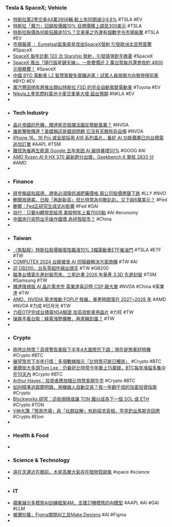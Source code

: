 ### Tesla & SpaceX; Vehicle
- [特斯拉第2季交車44萬3956輛 較上年同期減少4.8%](https://news.cnyes.com/news/id/5623079) #TSLA #EV
- [特斯拉「魔力」回歸股價飆10% 目標價獲上調至300美元](https://news.cnyes.com/news/id/5623262) #TSLA
- [特斯拉股價為何能狂飆逾10%？交車量之外還有個數字令市場振奮](https://money.udn.com/money/story/123398/8069875) #TSLA #EV
- [市場報導 ： Eumetsat氣象衛星改由SpaceX發射 引發歐洲太空界震驚](https://iknow.stpi.narl.org.tw/Post/Read.aspx?PostID=20876) #SpaceX
- [SpaceX 每年計劃 120 次 Starship 發射，引發競爭對手擔憂](https://buzzorange.com/techorange/2024/07/03/spacex-wants-to-launch-up-to-120-times-a-year-from-florida-and-competitors-arent-happy-about-it/) #SpaceX
- [SpaceX 推出「隨行版星鏈天線」，一款要價近 2 萬台幣每月還會收約 4800 元服務費！](https://www.juksy.com/article/127325) #SpaceX
- [中國 BYD 電動車 L2 智慧駕駛失靈釀追尾！試駕人員放開方向盤慘撞前車](https://www.kocpc.com.tw/archives/553968) #BYD #EV
- [廣汽豐田明年將推出類似特斯拉 FSD 的完全自動駕駛電動車](https://www.inside.com.tw/article/35487-toyota-first-full-self-driving-ev-chases-tesla) #Toyota #EV
- [Nikola上季氫燃料電池卡車交車量大增 超出預期](https://news.cnyes.com/news/id/5623057) #NKLA #EV
-
- ### Tech Industry
- [晶片帝國的危機，輝達能否抵擋法國反壟斷風暴？](https://technews.tw/2024/07/03/can-huida-withstand-the-french-antitrust-storm/) #NVDA
- [誰能擊敗輝達？美媒稱這是錯誤問題 它沒有天敵除非自傷](https://www.rfi.fr/tw/美國/20240702-誰能擊敗輝達-美媒稱這是錯誤問題-它沒有天敵除非自傷) #NVDA
- [iPhone 16、16 Pro 或全部採用 A18 系列晶片，看好 AI 功能蘋果已向台積電追加訂單](https://tw.news.yahoo.com/iphone-16-models-a18-chip-072643407.html) #AAPL #TSM
- [難怪急催再生能源 Google 五年來因 AI 碳排暴增50%](https://money.udn.com/money/story/5599/8069919) #GOOG #AI
- [AMD Ryzen AI 9 HX 370 最新跑分出爐，Geekbench 6 單核 2833 分](https://www.techbang.com/posts/116408-geekbench-6-2833-amd-ryzen-ai-9-hx-370) #AMD
-
- ### Finance
- [拜登稱諾和諾德、禮來必須降低減肥藥價格 兩公司股價應聲下跌](https://news.cnyes.com/news/id/5623028) #LLY #NVO
- [鮑爾放鴿美、日股「再創新高」但比特幣為何軟趴趴，又下殺6萬美元？](https://www.blocktempo.com/why-is-bitcoin-so-weak/) #Fed
- [鮑爾：Fed正研究生成式AI影響](https://news.cnyes.com/news/id/5623528) #Fed #GAI
- [投行：只要AI體現至經濟 美股明年上看7000點](https://news.cnyes.com/news/id/5622922) #AI #economy
- [中國央行突然出手操作國債 為拯救股市？](https://news.cnyes.com/news/id/5622282) #China
-
- ### Taiwan
- [〈焦點股〉特斯拉股價報復性飆漲10% 3檔電動車ETF催油門](https://news.cnyes.com/news/id/5623692) #TSLA #ETF #TW
- [COMPUTEX 2024 台廠搶食 AI 伺服器解決方案商機](https://technews.tw/2024/07/03/computex-2024-tw-ai-server-firms/) #TW #AI
- [迎 GB200，台系零組件廠出頭天](https://technews.tw/2024/07/03/gb200-tw/) #TW #GB200
- [瞄準台積電先進封裝而來，三星計畫 2026 年量產 3.3D 先進封裝](https://technews.tw/2024/07/03/samsung-plans-to-mass-produce-3-3d-advanced-packaging-in-2026/) #TSM #Samsung #TW
- [輝達降規版 AI 晶片需求夯 英業達喜迎陸 CSP 廠大單](https://money.udn.com/money/story/5612/8069485) #NVDA #China #英業達 #TW
- [AMD、NVIDIA 需求推動 FOPLP 發展，量產時間落在 2027~2028 年](https://technews.tw/2024/07/03/foplp-mass-production-time/) #AMD #NVDA #力成 #日月光 #TW
- [力旺OTP完成台積電N5A驗證 攻高效能車用晶片](https://news.cnyes.com/news/id/5624076) #力旺 #TW
- [操盤手看台股：綠電漲勢擴散，再來輪到誰？](https://news.cnyes.com/news/id/5622629) #TW
-
- ### Crypto
- [拖垮比特幣？高盛警告美股下半年4大風險恐下調：現在是煞車好時機](https://www.blocktempo.com/goldman-sachs-analysts-believe-u-s-stocks-could-see-a-correction/) #Crypto #BTC
- [展望幣市下半年行情：多項數據暗示「比特幣可能已觸底」](https://blockcast.it/2024/07/02/bitcoins-bottom-in-price-could-be-near-crypto-indexes-suggest/) #Crypto #BTC
- [華爾街大多頭Tom Lee：仍看好比特幣今年衝上15萬鎂，BTC每年漲幅多集中在10天內](https://www.blocktempo.com/tom-lee-says-btc-will-have-pretty-sharp-rebound/) #Crypto #BTC
- [Arthur Hayes：投資者應放眼比特幣長期牛市](https://blockcast.it/2024/07/03/mica-daily-240703/) #Crypto #BTC
- [如何精準追蹤聰明錢、用機器人自動交易？我一年翻千倍的加密投資指南](https://www.blocktempo.com/how-to-track-smart-money-smartly/) #Crypto
- [Blockworks 研究：這些侷限或讓 TON 難以成為下一個 SOL 或 ETH](https://zombit.info/blockworks-research-report-some-challenges-for-ton-be-next-sol-or-eth/) #Crypto #TON
- [V神大讚「預測市場」與「社群註解」有助探求真相，罕見釣出馬斯克回應](https://www.blocktempo.com/vitalik-praises-prediction-markets-and-community-notes-for-helping-the-pursuit-of-truth/) #Crypto #Elon
-
- ### Health & Food
-
- ### Science & Technology
- [遠在天邊近在眼前，木星高層大氣存在暗物質跡象](https://technews.tw/2024/07/03/jupiter-upper-atmosphere-dark-matter-h3/) #space #science
-
- ### IT
- [蘋果展示多模態AI訓練框架4M、支援21種模態的AI模型](https://www.ithome.com.tw/news/163750) #AAPL #AI #GAI #LLM
- [被爆抄襲，Figma關閉AI工具Make Designs](https://www.ithome.com.tw/news/163749) #AI #Figma
-